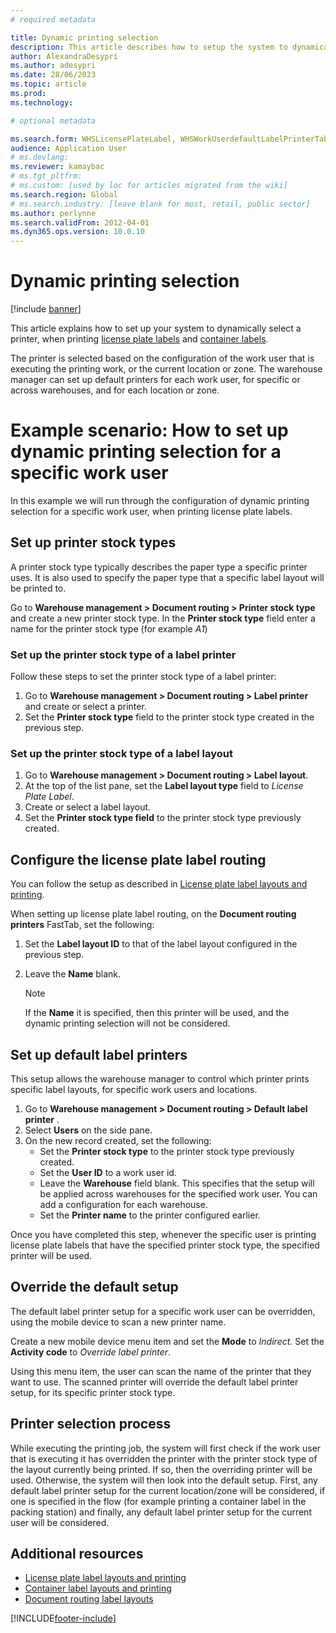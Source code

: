 ```yaml
---
# required metadata

title: Dynamic printing selection
description: This article describes how to setup the system to dynamically select printers for workers and locations
author: AlexandraDesypri
ms.author: adesypri
ms.date: 28/06/2023
ms.topic: article
ms.prod: 
ms.technology: 

# optional metadata

ms.search.form: WHSLicensePlateLabel, WHSWorkUserdefaultLabelPrinterTable, WHSLocationDefaultLabelPrinter, WHSLabelLayout, WHSDocumentRoutingLayout, WHSPrinterStockType, WHSSysCorpNetPrinters
audience: Application User
# ms.devlang: 
ms.reviewer: kamaybac
# ms.tgt_pltfrm: 
# ms.custom: [used by loc for articles migrated from the wiki]
ms.search.region: Global
# ms.search.industry: [leave blank for most, retail, public sector]
ms.author: perlynne
ms.search.validFrom: 2012-04-01
ms.dyn365.ops.version: 10.0.10
---
```


# Dynamic printing selection

[!include [banner](../includes/banner.md)]

This article explains how to set up your system to dynamically select a printer, when printing [license plate labels](print-license-plate-labels-using-label-layouts.md) and [container labels](print-container-labels.md).

The printer is selected based on the configuration of the work user that is executing the printing work, or the current location or zone. The warehouse manager can set up default printers for each work user, for specific or across warehouses, and for each location or zone.

# Example scenario: How to set up dynamic printing selection for a specific work user

In this example we will run through the configuration of dynamic printing selection for a specific work user, when printing license plate labels.

## Set up printer stock types

A printer stock type typically describes the paper type a specific printer uses. It is also used to specify the paper type that a specific label layout will be printed to.

Go to **Warehouse management \> Document routing \> Printer stock type** and create a new printer stock type. In the **Printer stock type** field enter a name for the printer stock type (for example _A1_)

### Set up the printer stock type of a label printer

Follow these steps to set the printer stock type of a label printer:

1. Go to **Warehouse management \> Document routing \> Label printer** and create or select a printer.
1. Set the **Printer stock type** field to the printer stock type created in the previous step.

### Set up the printer stock type of a label layout

1. Go to **Warehouse management \> Document routing \> Label layout**.
1. At the top of the list pane, set the **Label layout type** field to _License Plate Label_.
1. Create or select a label layout.
1. Set the **Printer stock type field** to the printer stock type previously created.

## Configure the license plate label routing

You can follow the setup as described in [License plate label layouts and printing](print-license-plate-labels-using-label-layouts.md#set-up-license-plate-label-routing).

When setting up license plate label routing, on the **Document routing printers** FastTab, set the following:

1. Set the **Label layout ID** to that of the label layout configured in the previous step.
1. Leave the **Name** blank.

    > [!NOTE]
    > If the **Name** it is specified, then this printer will be used, and the dynamic printing selection will not be considered.

## Set up default label printers

This setup allows the warehouse manager to control which printer prints specific label layouts, for specific work users and locations.

1. Go to **Warehouse management \> Document routing \> Default label printer** .
1. Select **Users** on the side pane.
1. On the new record created, set the following:
    - Set the **Printer stock type** to the printer stock type previously created.
    - Set the **User ID** to a work user id.
    - Leave the **Warehouse** field blank. This specifies that the setup will be applied across warehouses for the specified work user. You can add a configuration for each warehouse.
    - Set the **Printer name** to the printer configured earlier.

Once you have completed this step, whenever the specific user is printing license plate labels that have the specified printer stock type, the specified printer will be used. 

## Override the default setup

The default label printer setup for a specific work user can be overridden, using the mobile device to scan a new printer name.

Create a new mobile device menu item and set the **Mode** to _Indirect._ Set the **Activity code** to _Override label printer_.

Using this menu item, the user can scan the name of the printer that they want to use. The scanned printer will override the default label printer setup, for its specific printer stock type.

## Printer selection process

While executing the printing job, the system will first check if the work user that is executing it has overridden the printer with the printer stock type of the layout currently being printed. If so, then the overriding printer will be used. Otherwise, the system will then look into the default setup. First, any default label printer setup for the current location/zone will be considered, if one is specified in the flow (for example printing a container label in the packing station) and finally, any default label printer setup for the current user will be considered.

## Additional resources

- [License plate label layouts and printing](print-license-plate-labels-using-label-layouts.md)
- [Container label layouts and printing](print-container-labels.md)
- [Document routing label layouts](document-routing-layout-for-license-plates.md)

[!INCLUDE[footer-include](../../includes/footer-banner.md)]